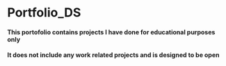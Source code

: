 # Portfolio_DS
#### This portofolio contains projects I have done for educational purposes only 
#### It does not include any work related projects and is designed to be open